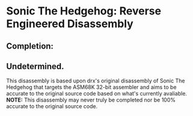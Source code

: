 # Sonic The Hedgehog: Reverse Engineered Disassembly
## Completion:
## Undetermined.
This disassembly is based upon drx's original disassembly of Sonic The Hedgehog that targets the ASM68K 32-bit assembler and aims to be accurate to the original source code based on what's currently avaliable.
**NOTE:** This disassembly may never truly be completed nor be 100% accurate to the original source code.